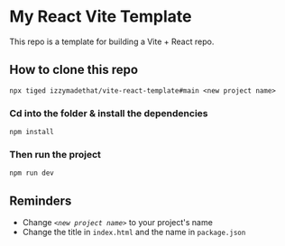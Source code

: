 # My React Vite Template

This repo is a template for building a Vite + React repo.

## How to clone this repo

```shell
npx tiged izzymadethat/vite-react-template#main <new project name>
```

### Cd into the folder & install the dependencies

```shell
npm install
```

### Then run the project

```shell
npm run dev
```

## Reminders

- Change _`<new project name>`_ to your project's name
- Change the title in `index.html` and the name in `package.json`
